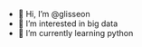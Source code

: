 - 👋 Hi, I’m @glisseon
- 👀 I’m interested in big data
- 🌱 I’m currently learning python


<!---
glisseon/glisseon is a ✨ special ✨ repository because its `README.md` (this file) appears on your GitHub profile.
You can click the Preview link to take a look at your changes.
--->
